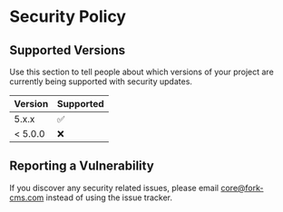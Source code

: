 # Security Policy

## Supported Versions

Use this section to tell people about which versions of your project are
currently being supported with security updates.

| Version | Supported          |
| ------- | ------------------ |
| 5.x.x   | :white_check_mark: |
| < 5.0.0   | :x:                |

## Reporting a Vulnerability

If you discover any security related issues, please email core@fork-cms.com instead of using the issue tracker.
